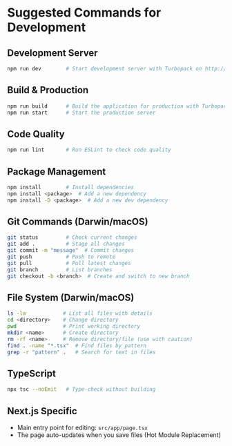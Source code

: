 # Suggested Commands for Development

## Development Server
```bash
npm run dev        # Start development server with Turbopack on http://localhost:3000
```

## Build & Production
```bash
npm run build      # Build the application for production with Turbopack
npm run start      # Start the production server
```

## Code Quality
```bash
npm run lint       # Run ESLint to check code quality
```

## Package Management
```bash
npm install        # Install dependencies
npm install <package>  # Add a new dependency
npm install -D <package>  # Add a new dev dependency
```

## Git Commands (Darwin/macOS)
```bash
git status         # Check current changes
git add .          # Stage all changes
git commit -m "message"  # Commit changes
git push           # Push to remote
git pull           # Pull latest changes
git branch         # List branches
git checkout -b <branch>  # Create and switch to new branch
```

## File System (Darwin/macOS)
```bash
ls -la            # List all files with details
cd <directory>    # Change directory
pwd               # Print working directory
mkdir <name>      # Create directory
rm -rf <name>     # Remove directory/file (use with caution)
find . -name "*.tsx"  # Find files by pattern
grep -r "pattern" .   # Search for text in files
```

## TypeScript
```bash
npx tsc --noEmit   # Type-check without building
```

## Next.js Specific
- Main entry point for editing: `src/app/page.tsx`
- The page auto-updates when you save files (Hot Module Replacement)
